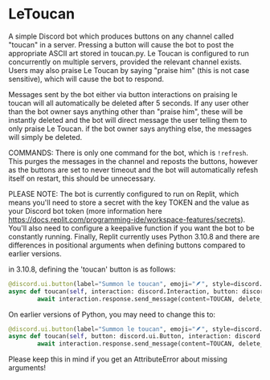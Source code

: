 # LeToucan
A simple Discord bot which produces buttons on any channel called "toucan" in a server. Pressing a button will cause the bot to post the appropriate ASCII art stored in toucan.py. Le Toucan is configured to run concurrently on multiple servers, provided the relevant channel exists. Users may also praise Le Toucan by saying "praise him" (this is not case sensitive), which will cause the bot to respond.

Messages sent by the bot either via button interactions on praising le toucan will all automatically be deleted after 5 seconds. If any user other than the bot owner says anything other than "praise him", these will be instantly deleted and the bot will direct message the user telling them to only praise Le Toucan. if the bot owner says anything else, the messages will simply be deleted.

COMMANDS:
There is only one command for the bot, which is `!refresh`. This purges the messages in the channel and reposts the buttons, however as the buttons are set to never timeout and the bot will automatically refesh itself on restart, this should be unnecessary.

PLEASE NOTE: The bot is currently configured to run on Replit, which means you'll need to store a secret with the key TOKEN and the value as your Discord bot token (more information here https://docs.replit.com/programming-ide/workspace-features/secrets). You'll also need to configure a keepalive function if you want the bot to be constantly running. Finally, Replit currently uses Python 3.10.8 and there are differences in positional arguments when defining buttons compared to earlier versions.

in 3.10.8, defining the 'toucan' button is as follows:
```python
@discord.ui.button(label="Summon le toucan", emoji="🪶", style=discord.ButtonStyle.blurple)
async def toucan(self, interaction: discord.Interaction, button: discord.ui.Button):
        await interaction.response.send_message(content=TOUCAN, delete_after=5)
```

On earlier versions of Python, you may need to change this to:
```python
@discord.ui.button(label="Summon le toucan", emoji="🪶", style=discord.ButtonStyle.blurple)
async def toucan(self, button: discord.ui.Button, interaction: discord.Interaction):
        await interaction.response.send_message(content=TOUCAN, delete_after=5)
```

Please keep this in mind if you get an AttributeError about missing arguments!
